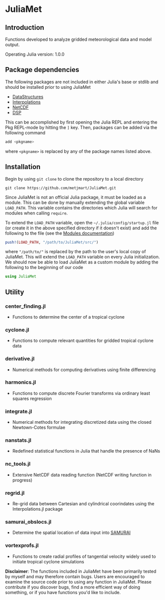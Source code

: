 # JuliaMet

## Introduction

Functions developed to analyze gridded meteorological data and model output. 

Operating Julia version: 1.0.0

## Package dependencies 

The following packages are not included in either Julia's base or stdlib and 
should be installed prior to using JuliaMet

* [DataStructures](https://github.com/JuliaCollections/DataStructures.jl)
* [Interpolations](https://github.com/JuliaMath/Interpolations.jl)
* [NetCDF](https://github.com/JuliaGeo/NetCDF.jl)
* [DSP](https://github.com/JuliaDSP/DSP.jl)

This can be accomplished by first opening the Julia REPL and entering the Pkg 
REPL-mode by hitting the `]` key.
Then, packages can be added via the following command
```julia
add <pkgname>
```
where `<pkgname>` is replaced by any of the package names listed above.

## Installation

Begin by using `git clone` to clone the repository to a local directory
```
git clone https://github.com/metjmart/JuliaMet.git
```

Since JuliaMet is not an official Julia package, it must be loaded as 
a module. This can be done by manually extending the global variable 
`LOAD_PATH`. This variable contains the directories which Julia will search 
for modules when calling `require`. 

To extend the `LOAD_PATH` variable, open the `~/.julia/config/startup.jl` file 
(or create it in the above specified directory if it doesn't exist) and add the following to the file
(see the [Modules documentation](https://docs.julialang.org/en/v1/manual/modules/index.html))
```julia
push!(LOAD_PATH, "/path/to/JuliaMet/src/")
```
where `"/path/to/"` is replaced by the path to the user's local copy of JuliaMet.
This will extend the `LOAD_PATH` variable on every Julia initialization. 
We should now be able to load JuliaMet as a custom
module by adding the following to the beginning of our code
```julia
using JuliaMet
```

## Utility

### center_finding.jl
* Functions to determine the center of a tropical cyclone 

### cyclone.jl 
* Functions to compute relevant quantities for gridded tropical cyclone data

### derivative.jl 
* Numerical methods for computing derivatives using finite differencing

### harmonics.jl
* Functions to compute discrete Fourier transforms via ordinary least squares regression

### integrate.jl
* Numerical methods for integrating discretized data using the closed Newtown-Cotes formulae

### nanstats.jl 
* Redefined statistical functions in Julia that handle the presence of NaNs

### nc_tools.jl 
* Extensive NetCDF data reading function (NetCDF writing function in progress)

### regrid.jl 
* Re-grid data between Cartesian and cylindrical coorindates using the Interpolations.jl package

### samurai_obslocs.jl 
* Determine the spatial location of data input into [SAMURAI](https://github.com/mmbell/samurai)

### vortexprofs.jl
* Functions to create radial profiles of tangential velocity widely used to initiate tropical cyclone simulations

**Disclaimer**: The functions included in JuliaMet have been primarily tested by myself and may therefore contain bugs.
Users are encouraged to examine the source code prior to using any function in JuliaMet.
Please contribute if you discover bugs, find a more efficient way of doing something, or if you have functions you'd like to include.
